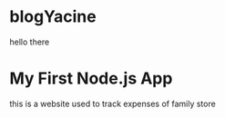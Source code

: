 # blogYacine
hello there
# My First Node.js App

this is a website used to track expenses of family store
